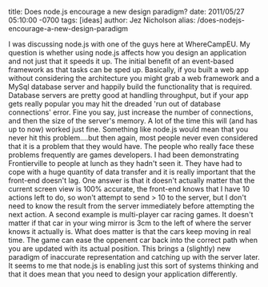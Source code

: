 title: Does node.js encourage a new design paradigm?
date: 2011/05/27 05:10:00 -0700
tags: [ideas]
author: Jez Nicholson
alias: /does-nodejs-encourage-a-new-design-paradigm

I was discussing node.js with one of the guys here at WhereCampEU. My question is whether using node.js affects how you design an application and not just that it speeds it up.
The initial benefit of an event-based framework as that tasks can be sped up. Basically, if you built a web app without considering the architecture you might grab a web framework and a MySql database server and happily build the functionality that is required. Database servers are pretty good at handling throughput, but if your app gets really popular you may hit the dreaded 'run out of database connections' error. Fine you say, just increase the number of connections, and then the size of the server's memory. A lot of the time this will (and has up to now) worked just fine. Something like node.js would mean that you never hit this problem....but then again, most people never even considered that it is a problem that they would have.
The people who really face these problems frequently are games developers. I had been demonstrating Frontierville to people at lunch as they hadn't seen it. They have had to cope with a huge quantity of data transfer and it is really important that the front-end doesn't lag. One answer is that it doesn't actually matter that the current screen view is 100% accurate, the front-end knows that I have 10 actions left to do, so won't attempt to send &gt; 10 to the server, but I don't need to know the result from the server immediately before attempting the next action.
A second example is multi-player car racing games. It doesn't matter if that car in your wing mirror is 3cm to the left of where the server knows it actually is. What does matter is that the cars keep moving in real time. The game can ease the oppenent car back into the correct path when you are updated with its actual position.
This brings a (slightly) new paradigm of inaccurate representation and catching up with the server later. It seems to me that node.js is enabling just this sort of systems thinking and that it does mean that you need to design your application differently.
